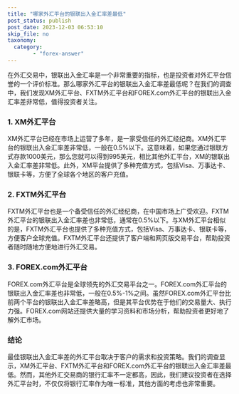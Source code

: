 ```yaml
---
title: "哪家外汇平台的银联出入金汇率差最低"
post_status: publish
post_date: 2023-12-03 06:53:10
skip_file: no
taxonomy:
  category:
        - "forex-answer"
---
```


在外汇交易中，银联出入金汇率是一个非常重要的指标，也是投资者对外汇平台信誉的一个评价标准。那么哪家外汇平台的银联出入金汇率差最低呢？在我们的调查中，我们发现XM外汇平台、FXTM外汇平台和FOREX.com外汇平台的银联出入金汇率差非常低，值得投资者关注。

### 1. XM外汇平台

XM外汇平台已经在市场上运营了多年，是一家受信任的外汇经纪商。XM外汇平台的银联出入金汇率差非常低，一般在0.5%以下。这意味着，如果您通过银联方式存款1000美元，那么您就可以得到995美元，相比其他外汇平台，XM的银联出入金汇率差非常低。此外，XM平台提供了多种充值方式，包括Visa、万事达卡、银联卡等，方便了全球各个地区的客户充值。

### 2. FXTM外汇平台

FXTM外汇平台也是一个备受信任的外汇经纪商，在中国市场上广受欢迎。FXTM外汇平台的银联出入金汇率差也非常低，通常在0.5%以下。与XM外汇平台相似的是，FXTM外汇平台也提供了多种充值方式，包括Visa、万事达卡、银联卡等，方便客户全球充值。FXTM外汇平台还提供了客户端和网页版交易平台，帮助投资者随时随地方便地进行外汇交易。

### 3. FOREX.com外汇平台

FOREX.com外汇平台是全球领先的外汇交易平台之一。FOREX.com外汇平台的银联出入金汇率差也非常低，一般在0.5%-1%之间。虽然FOREX.com外汇平台比前两个平台的银联出入金汇率差略高，但是其平台优势在于他们的交易量大、执行力强。FOREX.com网站还提供大量的学习资料和市场分析，帮助投资者更好地了解外汇市场。

### 结论

最佳银联出入金汇率差的外汇平台取决于客户的需求和投资策略。我们的调查显示，XM外汇平台、FXTM外汇平台和FOREX.com外汇平台的银联出入金汇率差最低。然而，其他外汇交易商的银行汇率不一定都高，因此，我们建议投资者在选择外汇平台时，不仅仅将银行汇率作为唯一标准，其他方面的考虑也非常重要。 
